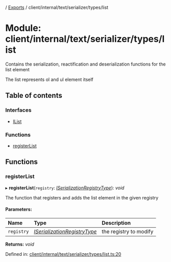 [](../README.md) / [Exports](../modules.md) / client/internal/text/serializer/types/list

# Module: client/internal/text/serializer/types/list

Contains the serialization, reactification and deserialization functions
for the list element

The list represents ol and ul element itself

## Table of contents

### Interfaces

- [IList](../interfaces/client_internal_text_serializer_types_list.ilist.md)

### Functions

- [registerList](client_internal_text_serializer_types_list.md#registerlist)

## Functions

### registerList

▸ **registerList**(`registry`: [*ISerializationRegistryType*](../interfaces/client_internal_text_serializer.iserializationregistrytype.md)): *void*

The function that registers and adds the list element in the given
registry

#### Parameters:

Name | Type | Description |
:------ | :------ | :------ |
`registry` | [*ISerializationRegistryType*](../interfaces/client_internal_text_serializer.iserializationregistrytype.md) | the registry to modify    |

**Returns:** *void*

Defined in: [client/internal/text/serializer/types/list.ts:20](https://github.com/onzag/itemize/blob/0569bdf2/client/internal/text/serializer/types/list.ts#L20)
